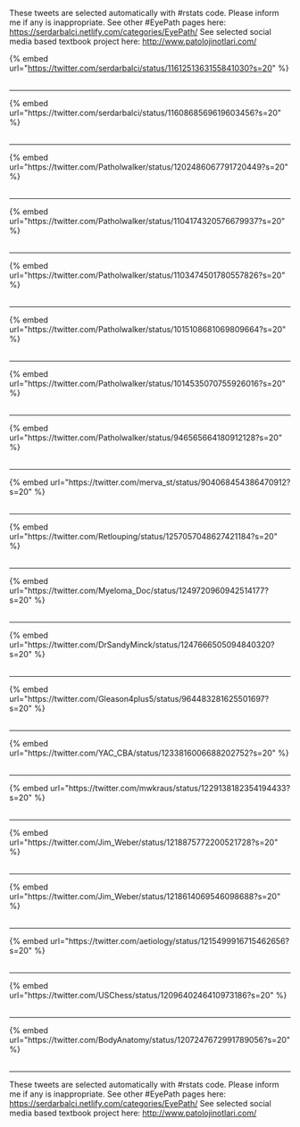 

These tweets are selected automatically with #rstats code. Please inform me if any is inappropriate.
See other #EyePath pages here: https://serdarbalci.netlify.com/categories/EyePath/ 
See selected social media based textbook project here: http://www.patolojinotlari.com/

{% embed url="https://twitter.com/serdarbalci/status/1161251363155841030?s=20" %}<br>
<br>
<hr>
{% embed url="https://twitter.com/serdarbalci/status/1160868569619603456?s=20" %}<br>
<br>
<hr>
{% embed url="https://twitter.com/Patholwalker/status/1202486067791720449?s=20" %}<br>
<br>
<hr>
{% embed url="https://twitter.com/Patholwalker/status/1104174320576679937?s=20" %}<br>
<br>
<hr>
{% embed url="https://twitter.com/Patholwalker/status/1103474501780557826?s=20" %}<br>
<br>
<hr>
{% embed url="https://twitter.com/Patholwalker/status/1015108681069809664?s=20" %}<br>
<br>
<hr>
{% embed url="https://twitter.com/Patholwalker/status/1014535070755926016?s=20" %}<br>
<br>
<hr>
{% embed url="https://twitter.com/Patholwalker/status/946565664180912128?s=20" %}<br>
<br>
<hr>
{% embed url="https://twitter.com/merva_st/status/904068454386470912?s=20" %}<br>
<br>
<hr>
{% embed url="https://twitter.com/Retlouping/status/1257057048627421184?s=20" %}<br>
<br>
<hr>
{% embed url="https://twitter.com/Myeloma_Doc/status/1249720960942514177?s=20" %}<br>
<br>
<hr>
{% embed url="https://twitter.com/DrSandyMinck/status/1247666505094840320?s=20" %}<br>
<br>
<hr>
{% embed url="https://twitter.com/Gleason4plus5/status/964483281625501697?s=20" %}<br>
<br>
<hr>
{% embed url="https://twitter.com/YAC_CBA/status/1233816006688202752?s=20" %}<br>
<br>
<hr>
{% embed url="https://twitter.com/mwkraus/status/1229138182354194433?s=20" %}<br>
<br>
<hr>
{% embed url="https://twitter.com/Jim_Weber/status/1218875772200521728?s=20" %}<br>
<br>
<hr>
{% embed url="https://twitter.com/Jim_Weber/status/1218614069546098688?s=20" %}<br>
<br>
<hr>
{% embed url="https://twitter.com/aetiology/status/1215499916715462656?s=20" %}<br>
<br>
<hr>
{% embed url="https://twitter.com/USChess/status/1209640246410973186?s=20" %}<br>
<br>
<hr>
{% embed url="https://twitter.com/BodyAnatomy/status/1207247672991789056?s=20" %}<br>
<br>
<hr>


These tweets are selected automatically with #rstats code. Please inform me if any is inappropriate.
See other #EyePath pages here: https://serdarbalci.netlify.com/categories/EyePath/ 
See selected social media based textbook project here: http://www.patolojinotlari.com/
